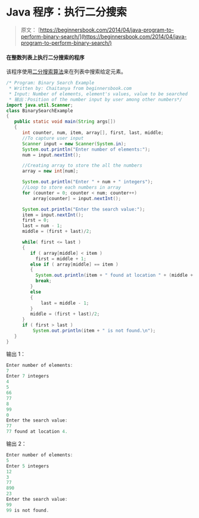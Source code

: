 # Java 程序：执行二分搜索

> 原文： [https://beginnersbook.com/2014/04/java-program-to-perform-b​​inary-search/](https://beginnersbook.com/2014/04/java-program-to-perform-binary-search/)

#### 在整数列表上执行二分搜索的程序

该程序使用[二分搜索算法](https://en.wikipedia.org/wiki/Binary_search_algorithm)来在列表中搜索给定元素。

```java
/* Program: Binary Search Example
 * Written by: Chaitanya from beginnersbook.com
 * Input: Number of elements, element's values, value to be searched
 * 输出：Position of the number input by user among other numbers*/
import java.util.Scanner;
class BinarySearchExample
{
   public static void main(String args[])
   {
      int counter, num, item, array[], first, last, middle;
      //To capture user input
      Scanner input = new Scanner(System.in);
      System.out.println("Enter number of elements:");
      num = input.nextInt(); 

      //Creating array to store the all the numbers
      array = new int[num];

      System.out.println("Enter " + num + " integers");
      //Loop to store each numbers in array
      for (counter = 0; counter < num; counter++)
          array[counter] = input.nextInt();

      System.out.println("Enter the search value:");
      item = input.nextInt();
      first = 0;
      last = num - 1;
      middle = (first + last)/2;

      while( first <= last )
      {
         if ( array[middle] < item )
           first = middle + 1;
         else if ( array[middle] == item )
         {
           System.out.println(item + " found at location " + (middle + 1) + ".");
           break;
         }
         else
         {
             last = middle - 1;
         }
         middle = (first + last)/2;
      }
      if ( first > last )
          System.out.println(item + " is not found.\n");
   }
}
```

输出 1：

```java
Enter number of elements:
7
Enter 7 integers
4
5
66
77
8
99
0
Enter the search value:
77
77 found at location 4.
```

输出 2：

```java
Enter number of elements:
5
Enter 5 integers
12
3
77
890
23
Enter the search value:
99
99 is not found.
```
